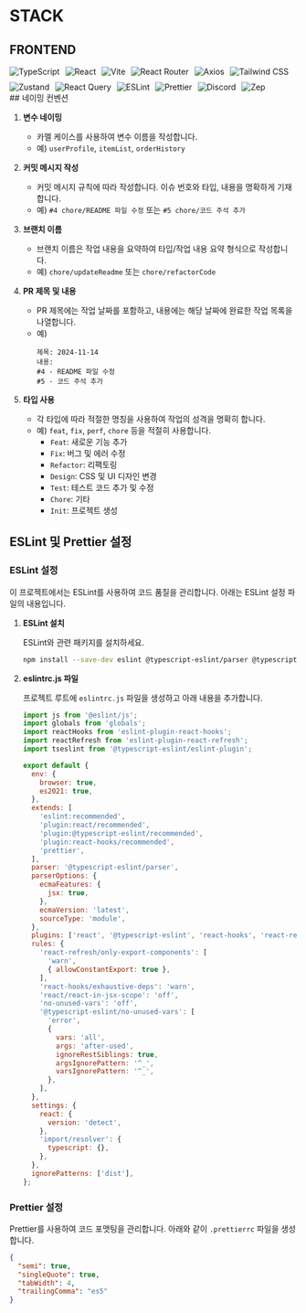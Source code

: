 # STACK

## FRONTEND

<div style="display: flex; justify-content: flex-start; flex-wrap: wrap; gap: 10px;">
  <img src="https://img.shields.io/badge/TypeScript-007ACC?style=for-the-badge&logo=typescript&logoColor=white" alt="TypeScript" />
  <img src="https://img.shields.io/badge/React-61DAFB?style=for-the-badge&logo=react&logoColor=black" alt="React" />
  <img src="https://img.shields.io/badge/Vite-646CFF?style=for-the-badge&logo=vite&logoColor=white" alt="Vite" />
  <img src="https://img.shields.io/badge/React_Router-CA4246?style=for-the-badge&logo=react-router&logoColor=white" alt="React Router" />
  <img src="https://img.shields.io/badge/Axios-5A29E3?style=for-the-badge&logo=axios&logoColor=white" alt="Axios" />
  <img src="https://img.shields.io/badge/Tailwind_CSS-38B2AC?style=for-the-badge&logo=tailwindcss&logoColor=white" alt="Tailwind CSS" />
  <img src="https://img.shields.io/badge/Zustand-B0BEC5?style=for-the-badge&logoColor=black" alt="Zustand" />
  <img src="https://img.shields.io/badge/React_Query-FF4154?style=for-the-badge&logo=reactquery&logoColor=white" alt="React Query" />
  <img src="https://img.shields.io/badge/ESLint-4B9CD3?style=for-the-badge&logo=eslint&logoColor=white" alt="ESLint" />
  <img src="https://img.shields.io/badge/Prettier-F7B93C?style=for-the-badge&logo=prettier&logoColor=black" alt="Prettier" />
  <img src="https://img.shields.io/badge/Discord-7289DA?style=for-the-badge&logo=discord&logoColor=white" alt="Discord" />
  <img src="https://img.shields.io/badge/Zep-2C2F33?style=for-the-badge&logoColor=white" alt="Zep" />
</div>
## 네이밍 컨벤션

1. **변수 네이밍**
   - 카멜 케이스를 사용하여 변수 이름을 작성합니다.
   - 예) `userProfile`, `itemList`, `orderHistory`

2. **커밋 메시지 작성**
   - 커밋 메시지 규칙에 따라 작성합니다. 이슈 번호와 타입, 내용을 명확하게 기재합니다.
   - 예) `#4 chore/README 파일 수정` 또는 `#5 chore/코드 주석 추가`

3. **브랜치 이름**
   - 브랜치 이름은 작업 내용을 요약하여 타입/작업 내용 요약 형식으로 작성합니다.
   - 예) `chore/updateReadme` 또는 `chore/refactorCode`

4. **PR 제목 및 내용**
   - PR 제목에는 작업 날짜를 포함하고, 내용에는 해당 날짜에 완료한 작업 목록을 나열합니다.
   - 예)
     ```
     제목: 2024-11-14
     내용:
     #4 - README 파일 수정
     #5 - 코드 주석 추가
     ```

5. **타입 사용**
   - 각 타입에 따라 적절한 명칭을 사용하여 작업의 성격을 명확히 합니다.
   - 예) `feat`, `fix`, `perf`, `chore` 등을 적절히 사용합니다.
     - `Feat`: 새로운 기능 추가
     - `Fix`: 버그 및 에러 수정
     - `Refactor`: 리팩토링
     - `Design`: CSS 및 UI 디자인 변경
     - `Test`: 테스트 코드 추가 및 수정
     - `Chore`: 기타
     - `Init`: 프로젝트 생성




## ESLint 및 Prettier 설정

### ESLint 설정

이 프로젝트에서는 ESLint를 사용하여 코드 품질을 관리합니다. 아래는 ESLint 설정 파일의 내용입니다.

1. **ESLint 설치**

   ESLint와 관련 패키지를 설치하세요.

   ```bash
   npm install --save-dev eslint @typescript-eslint/parser @typescript-eslint/eslint-plugin eslint-plugin-react eslint-plugin-react-hooks eslint-plugin-react-refresh eslint-config-prettier
   ```

2. **eslintrc.js 파일**

   프로젝트 루트에 `eslintrc.js` 파일을 생성하고 아래 내용을 추가합니다.

   ```javascript
   import js from '@eslint/js';
   import globals from 'globals';
   import reactHooks from 'eslint-plugin-react-hooks';
   import reactRefresh from 'eslint-plugin-react-refresh';
   import tseslint from '@typescript-eslint/eslint-plugin';

   export default {
     env: {
       browser: true,
       es2021: true,
     },
     extends: [
       'eslint:recommended',
       'plugin:react/recommended',
       'plugin:@typescript-eslint/recommended',
       'plugin:react-hooks/recommended',
       'prettier',
     ],
     parser: '@typescript-eslint/parser',
     parserOptions: {
       ecmaFeatures: {
         jsx: true,
       },
       ecmaVersion: 'latest',
       sourceType: 'module',
     },
     plugins: ['react', '@typescript-eslint', 'react-hooks', 'react-refresh'],
     rules: {
       'react-refresh/only-export-components': [
         'warn',
         { allowConstantExport: true },
       ],
       'react-hooks/exhaustive-deps': 'warn',
       'react/react-in-jsx-scope': 'off',
       'no-unused-vars': 'off',
       '@typescript-eslint/no-unused-vars': [
         'error',
         {
           vars: 'all',
           args: 'after-used',
           ignoreRestSiblings: true,
           argsIgnorePattern: '^_',
           varsIgnorePattern: '^_',
         },
       ],
     },
     settings: {
       react: {
         version: 'detect',
       },
       'import/resolver': {
         typescript: {},
       },
     },
     ignorePatterns: ['dist'],
   };
   ```

### Prettier 설정

Prettier를 사용하여 코드 포맷팅을 관리합니다. 아래와 같이 `.prettierrc` 파일을 생성합니다.

```json
{
  "semi": true,
  "singleQuote": true,
  "tabWidth": 4,
  "trailingComma": "es5"
}
